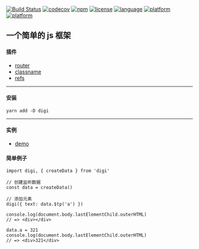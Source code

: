 [![Build Status](https://travis-ci.org/digi1874/digi.svg?branch=master)](https://travis-ci.org/digi1874/digi)
[![codecov](https://codecov.io/gh/digi1874/digi/branch/master/graph/badge.svg)](https://codecov.io/gh/digi1874/digi)
[![npm](https://img.shields.io/npm/v/digi.svg)](https://www.npmjs.com/package/digi)
[![license](https://img.shields.io/npm/l/digi.svg)](https://github.com/digi1874/digi/blob/master/LICENSE)
[![language](https://img.shields.io/badge/language-javascript-orange.svg)](https://developer.mozilla.org/bm/docs/Web/JavaScript)
[![platform](https://img.shields.io/badge/platform-nodejs-lightgrey.svg)](https://nodejs.org)
[![platform](https://img.shields.io/badge/platform-browser-lightgrey.svg)](https://baike.baidu.com/item/%E6%B5%8F%E8%A7%88%E5%99%A8/213911)

## 一个简单的 js 框架

#### 插件
- [router](https://github.com/digi1874/digi-router)
- [classname](https://github.com/digi1874/digi-classname)
- [refs](https://github.com/digi1874/digi-refs)

----
#### 安装
```
yarn add -D digi
```

----
#### 实例
- [demo](https://github.com/lin09/digi-demo)

#### 简单例子
```
import digi, { createData } from 'digi'

// 创建监听数据
const data = createData()

// 添加元素
digi({ text: data.$tp('a') })

console.log(document.body.lastElementChild.outerHTML)
// => <div></div>

data.a = 321
console.log(document.body.lastElementChild.outerHTML)
// => <div>321</div>
```
